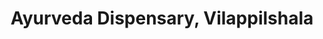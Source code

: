 ---
title: "Ayurveda Dispensary, Vilappilshala"
url: /vilappilsala/ayurveda-dispensary-vilappilshala/
shop: Drogerie
---